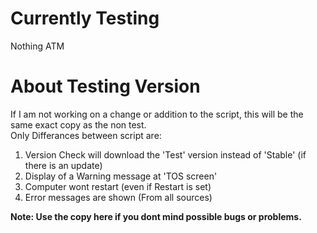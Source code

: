# Currently Testing
Nothing ATM

# About Testing Version
If I am not working on a change or addition to the script, this will be the same exact copy as the non test.<br />
Only Differances between script are:
1. Version Check will download the 'Test' version instead of 'Stable' (if there is an update)
2. Display of a Warning message at 'TOS screen'
3. Computer wont restart (even if Restart is set)
4. Error messages are shown (From all sources)

**Note: Use the copy here if you dont mind possible bugs or problems.**<br />
